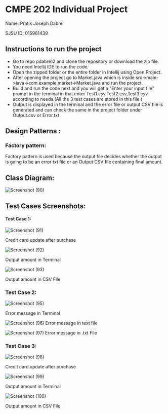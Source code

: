 # CMPE 202 Individual Project
Name: Pratik Joseph Dabre

SJSU ID: 015961439
## Instructions to run the project
- Go to repo pdabre12 and clone the repository or download the zip file.
- You need Intellij IDE to run the code.
- Open the zipped folder or the entire folder in Intellij using Open Project.
- After opening the project go to Market.java which is inside src->main->java->com.example.market->Market.java and run the project.
- Build and run the code next and you will get a "Enter your input file" prompt in the terminal in that enter Test1.csv,Test2.csv,Test3.csv according to needs.(All the 3 test cases are stored in this file.)
- Output is displayed in the terminal and the error file or output CSV file is generated and can check the same in the project folder under Output.csv or Error.txt


## Design Patterns :

### Factory pattern:
Factory pattern is used because the output file decides whether the output is going to be an error txt file or an Output CSV file containing final amount.



## Class Diagram:
![Screenshot (90)](https://user-images.githubusercontent.com/80276547/144790435-f40be982-9316-488d-a53a-f488fc6f65c5.png)


## Test Cases Screenshots:
#### Test Case 1:

![Screenshot (91)](https://user-images.githubusercontent.com/80276547/144793550-d8fcd561-4f13-46cb-88d4-af6e54884ce2.png)

Credit card update after purchase



![Screenshot (92)](https://user-images.githubusercontent.com/80276547/144793524-0e4c8bc7-51cc-471c-832d-e380b07c31fc.png)

Output amount in Terminal



![Screenshot (93)](https://user-images.githubusercontent.com/80276547/144793526-0e548a1c-6ec4-45e5-af67-f787c9892dde.png)

Output amount in CSV File




### Test Case 2:




![Screenshot (95)](https://user-images.githubusercontent.com/80276547/144793514-51359a29-85fa-4bdb-ac48-36cfb93618e8.png)

Error message in Terminal



![Screenshot (96)](https://user-images.githubusercontent.com/80276547/144793517-cf96843b-2377-432d-a87e-558eb61b6ce0.png)
Error message in text file



![Screenshot (97)](https://user-images.githubusercontent.com/80276547/144793519-ae09fbbf-6202-412d-a78a-9539a2f81589.png)
 Error message in .txt File


### Test Case 3:
![Screenshot (98)](https://user-images.githubusercontent.com/80276547/144793520-0d5b8d31-9b55-4a9d-9613-cb8673cca291.png)


Credit card update after purchase


![Screenshot (99)](https://user-images.githubusercontent.com/80276547/144793521-bc55bbfb-80ed-4430-8f44-d3431751b65e.png)

Output amount in Terminal

![Screenshot (100)](https://user-images.githubusercontent.com/80276547/144793523-095760bc-8189-4e81-a286-16c2ca49f21a.png)

Output amount in CSV File
